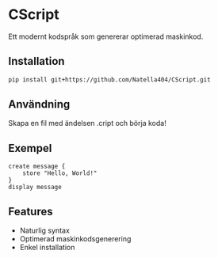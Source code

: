 # CScript

Ett modernt kodspråk som genererar optimerad maskinkod.

## Installation
```bash
pip install git+https://github.com/Natella404/CScript.git
```
## Användning
Skapa en fil med ändelsen .cript och börja koda!

## Exempel
```cript
create message {
    store "Hello, World!"
}
display message
```

## Features
- Naturlig syntax
- Optimerad maskinkodsgenerering
- Enkel installation
```